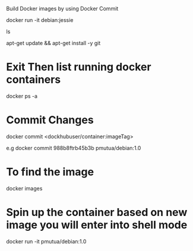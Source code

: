 Build Docker images by using Docker Commit 

docker run -it debian:jessie

ls

apt-get update && apt-get install -y git 


# Exit Then list running docker containers 

docker ps -a  

# Commit Changes 

docker commit <container-ID> <dockhubuser/container:imageTag>

e.g docker commit 988b8ftrb45b3b pmutua/debian:1.0

# To find the image 

docker images 

# Spin up the container based on new image you will enter into shell mode

docker run -it pmutua/debian:1.0

